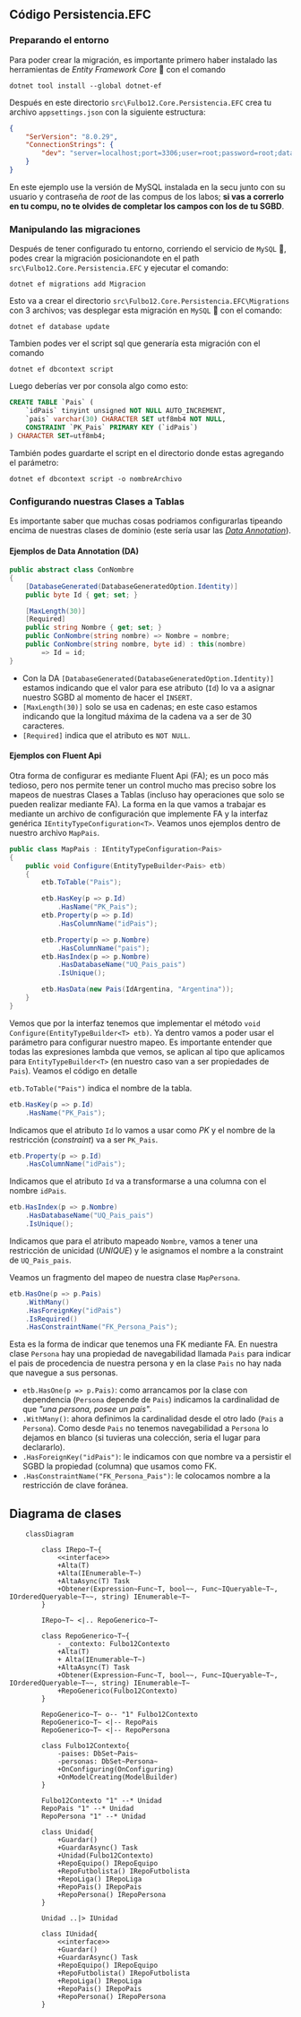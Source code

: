 ## Código Persistencia.EFC

### Preparando el entorno

Para poder crear la migración, es importante primero haber instalado las herramientas de _Entity Framework Core_ 🦄 con el comando
```shell
dotnet tool install --global dotnet-ef
```

Después en este directorio `src\Fulbo12.Core.Persistencia.EFC` crea tu archivo `appsettings.json` con la siguiente estructura:
```json
{
    "SerVersion": "8.0.29",
    "ConnectionStrings": {
        "dev": "server=localhost;port=3306;user=root;password=root;database=Fulbo12"
    }
}
```
En este ejemplo use la versión de MySQL instalada en la secu junto con su usuario y contraseña de _root_ de las compus de los labos; **si vas a correrlo en tu compu, no te olvides de completar los campos con los de tu SGBD**.

### Manipulando las migraciones

Después de tener configurado tu entorno, corriendo el servicio de `MySQL` 🐬, podes crear la migración posicionandote en el path `src\Fulbo12.Core.Persistencia.EFC` y ejecutar el comando:
```shell
dotnet ef migrations add Migracion
```
Esto va a crear el directorio `src\Fulbo12.Core.Persistencia.EFC\Migrations` con 3 archivos; vas desplegar esta migración en `MySQL` 🐬 con el comando:
```shell
dotnet ef database update
```
Tambien podes ver el script sql que generaría esta migración con el comando 
```shell
dotnet ef dbcontext script
```
Luego deberías ver por consola algo como esto:
```sql
CREATE TABLE `Pais` (
    `idPais` tinyint unsigned NOT NULL AUTO_INCREMENT,
    `pais` varchar(30) CHARACTER SET utf8mb4 NOT NULL,
    CONSTRAINT `PK_Pais` PRIMARY KEY (`idPais`)
) CHARACTER SET=utf8mb4;
```
También podes guardarte el script en el directorio donde estas agregando el parámetro:
```shell
dotnet ef dbcontext script -o nombreArchivo
```
### Configurando nuestras Clases a Tablas

Es importante saber que muchas cosas podriamos configurarlas tipeando encima de nuestras clases de dominio (este sería usar las _[Data Annotation](https://www.entityframeworktutorial.net/efcore/configuration-in-entity-framework-core.aspx)_).

#### Ejemplos de Data Annotation (DA)

```csharp
public abstract class ConNombre
{
    [DatabaseGenerated(DatabaseGeneratedOption.Identity)]
    public byte Id { get; set; }

    [MaxLength(30)]
    [Required]
    public string Nombre { get; set; }
    public ConNombre(string nombre) => Nombre = nombre;
    public ConNombre(string nombre, byte id) : this(nombre)
        => Id = id;
}
```
- Con la DA `[DatabaseGenerated(DatabaseGeneratedOption.Identity)]` estamos indicando que el valor para ese atributo (`Id`) lo va a asignar nuestro SGBD al momento de hacer el `INSERT`.
- `[MaxLength(30)]` solo se usa en cadenas; en este caso estamos indicando que la longitud máxima de la cadena va a ser de 30 caracteres.
- `[Required]` indica que el atributo es `NOT NULL`.

#### Ejemplos con Fluent Api

Otra forma de configurar es mediante Fluent Api (FA); es un poco más tedioso, pero nos permite tener un control mucho mas preciso sobre los mapeos de nuestras Clases a Tablas (incluso hay operaciones que solo se pueden realizar mediante FA).
La forma en la que vamos a trabajar es mediante un archivo de configuración que implemente FA y la interfaz genérica `IEntityTypeConfiguration<T>`. Veamos unos ejemplos dentro de nuestro archivo `MapPais`.
```csharp
public class MapPais : IEntityTypeConfiguration<Pais>
{
    public void Configure(EntityTypeBuilder<Pais> etb)
    {
        etb.ToTable("Pais");

        etb.HasKey(p => p.Id)
            .HasName("PK_Pais");
        etb.Property(p => p.Id)
            .HasColumnName("idPais");

        etb.Property(p => p.Nombre)
            .HasColumnName("pais");
        etb.HasIndex(p => p.Nombre)
            .HasDatabaseName("UQ_Pais_pais")
            .IsUnique();

        etb.HasData(new Pais(IdArgentina, "Argentina"));
    }
}
```
Vemos que por la interfaz tenemos que implementar el método `void Configure(EntityTypeBuilder<T> etb)`. Ya dentro vamos a poder usar el parámetro para configurar nuestro mapeo. Es importante entender que todas las expresiones lambda que vemos, se aplican al tipo que aplicamos para `EntityTypeBuilder<T>` (en nuestro caso van a ser propiedades de `Pais`). Veamos el código en detalle

`etb.ToTable("Pais")` indica el nombre de la tabla.

```csharp
etb.HasKey(p => p.Id)
    .HasName("PK_Pais");
```
Indicamos que el atributo `Id` lo vamos a usar como _PK_ y el nombre de la restricción (_constraint_) va a ser `PK_Pais`.

```csharp
etb.Property(p => p.Id)
    .HasColumnName("idPais");
```
Indicamos que el atributo `Id` va a transformarse a una columna con el nombre `idPais`.

```csharp
etb.HasIndex(p => p.Nombre)
    .HasDatabaseName("UQ_Pais_pais")
    .IsUnique();
```
Indicamos que para el atributo mapeado `Nombre`, vamos a tener una restricción de unicidad (_UNIQUE_) y le asignamos el 
nombre a la constraint de `UQ_Pais_pais`.

Veamos un fragmento del mapeo de nuestra clase `MapPersona`.
```csharp
etb.HasOne(p => p.Pais)
    .WithMany()
    .HasForeignKey("idPais")
    .IsRequired()
    .HasConstraintName("FK_Persona_Pais");
```
Esta es la forma de indicar que tenemos una FK mediante FA. En nuestra clase `Persona` hay una propiedad de navegabilidad llamada `Pais` para indicar el pais de procedencia de nuestra persona y en la clase `Pais` no hay nada que navegue a sus personas.
- `etb.HasOne(p => p.Pais)`: como arrancamos por la clase con dependencia (`Persona` depende de `Pais`) indicamos la cardinalidad de que _"una persona, posee un pais"_.
- `.WithMany()`: ahora definimos la cardinalidad desde el otro lado (`Pais` a `Persona`). Como desde `Pais` no tenemos navegabilidad a `Persona` lo dejamos en blanco (si tuvieras una colección, seria el lugar para declararlo).
- `.HasForeignKey("idPais")`: le indicamos con que nombre va a persistir el SGBD la propiedad (columna) que usamos como FK.
- `.HasConstraintName("FK_Persona_Pais")`: le colocamos nombre a la restricción de clave foránea.

## Diagrama de clases

```mermaid
    classDiagram

        class IRepo~T~{
            <<interface>>
            +Alta(T)
            +Alta(IEnumerable~T~)
            +AltaAsync(T) Task
            +Obtener(Expression~Func~T, bool~~, Func~IQueryable~T~, IOrderedQueryable~T~~, string) IEnumerable~T~
        }

        IRepo~T~ <|.. RepoGenerico~T~ 

        class RepoGenerico~T~{
            - _contexto: Fulbo12Contexto
            +Alta(T)
            + Alta(IEnumerable~T~)
            +AltaAsync(T) Task
            +Obtener(Expression~Func~T, bool~~, Func~IQueryable~T~, IOrderedQueryable~T~~, string) IEnumerable~T~
            +RepoGenerico(Fulbo12Contexto)
        }

        RepoGenerico~T~ o-- "1" Fulbo12Contexto
        RepoGenerico~T~ <|-- RepoPais
        RepoGenerico~T~ <|-- RepoPersona

        class Fulbo12Contexto{
            -paises: DbSet~Pais~ 
            -personas: DbSet~Persona~
            +OnConfiguring(OnConfiguring)
            +OnModelCreating(ModelBuilder)
        }

        Fulbo12Contexto "1" --* Unidad
        RepoPais "1" --* Unidad
        RepoPersona "1" --* Unidad

        class Unidad{
            +Guardar()
            +GuardarAsync() Task
            +Unidad(Fulbo12Contexto)
            +RepoEquipo() IRepoEquipo
            +RepoFutbolista() IRepoFutbolista
            +RepoLiga() IRepoLiga
            +RepoPais() IRepoPais
            +RepoPersona() IRepoPersona
        }

        Unidad ..|> IUnidad

        class IUnidad{
            <<interface>>
            +Guardar()
            +GuardarAsync() Task
            +RepoEquipo() IRepoEquipo
            +RepoFutbolista() IRepoFutbolista
            +RepoLiga() IRepoLiga
            +RepoPais() IRepoPais
            +RepoPersona() IRepoPersona
        }
```
